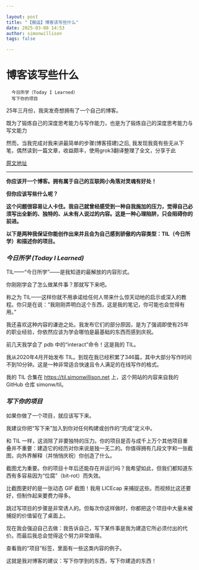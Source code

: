 ```yaml
---

layout: post
title: "【搬运】博客该写些什么"
date: 2025-03-08 14:53
author: simonwillison
tags: false

---
```


# 博客该写些什么

```
  今日所学（Today I Learned）
  写下你的项目
```

25年三月份，我突发奇想拥有了一个自己的博客。

既为了锻炼自己的深度思考能力与写作能力，也是为了锻炼自己的深度思考能力与写文能力

然而，当我完成对我来讲最简单的步骤(博客搭建)之后,
我发现我竟有些无从下笔，偶然读到一篇文章，收益颇丰，使用grok3翻译整理了全文，分享于此

[原文地址](https://simonwillison.net/2022/Nov/6/what-to-blog-about/)

***

  **你应该开一个博客。拥有属于自己的互联网小角落对灵魂有好处！**

  **但你应该写些什么呢？**

  **这个问题很容易让人卡住。我自己就曾经感受到一种自我施加的压力，觉得自己必须写出全新的、独特的、从未有人说过的内容。这是一种心理陷阱，只会阻碍你的前进。**

  **以下是两种我保证你能创作出来并且会为自己感到骄傲的内容类型：TIL（今日所学）和描述你的项目。**




### *今日所学 (Today I Learned)*

TIL——“今日所学”——是我知道的最解放的内容形式。

你刚刚学会了怎么做某件事？那就写下来吧。

称之为 TIL——这样你就不用承诺给任何人带来什么惊天动地的启示或深入的教程。你只是在说：“我刚刚弄明白这个东西，这是我的笔记，你可能也会觉得有用。”

我还喜欢这种内容的谦逊之处。我发布它们的部分原因，是为了强调即使有25年的职业经验，你依然应该为学会哪怕是最基础的东西而感到庆祝。

前几天我学会了 pdb 中的“interact”命令！这是我的 TIL。

我从2020年4月开始发布 TIL。到现在我已经积累了346篇，其中大部分写作时间不到10分钟。这是一种非常适合快速且令人满足的在线写作的格式。

我的 TIL 合集在 https://til.simonwillison.net 上，这个网站的内容来自我的 GitHub 仓库 simonw/til。

### *写下你的项目*

如果你做了一个项目，就应该写下来。

我建议你把“写下来”加入到你对任何构建或创作的“完成”定义中。

和 TIL 一样，这消除了非要独特的压力。你的项目是否与成千上万个其他项目重叠并不重要：建造它的经历对你来说是独一无二的。你值得拥有几段文字和一张截图，向外界解释（并悄悄庆祝）你创造了什么。

截图尤为重要。你的项目十年后还能存在并运行吗？我希望如此，但我们都知道东西有多容易因为“位腐”（bit-rot）而失效。

比截图更好的是一张动态 GIF 截图！我用 LICEcap 来捕捉这些。而视频比这还要好，但制作起来要费力得多。

跳过写项目的步骤是非常诱人的。但每次你这样做时，你都把这个项目中大量未被捕捉的价值留在了桌面上。

现在我会强迫自己去做：我告诉自己，写下某件事是我为建造它所必须付出的代价。而最后我总会觉得这个努力非常值得。

查看我的“项目”标签，里面有一些这类内容的例子。

这就是我对博客的建议：写下你学到的东西，写下你建造的东西！

